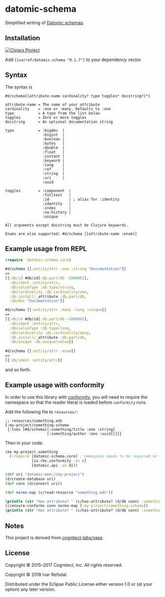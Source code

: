 # datomic-schema

Simplified writing of [Datomic schemas](https://docs.datomic.com/on-prem/schema.html).

## Installation

[![Clojars Project](http://clojars.org/ivarref/datomic-schema/latest-version.svg)](http://clojars.org/ivarref/datomic-schema)

Add `[ivarref/datomic-schema "0.1.7"]` to your dependency vector.

## Syntax

The syntax is

```
#d/schema[[attribute-name cardinality? type toggles* docstring?]*]

attribute-name = The name of your attribute
cardinality    = :one or :many. Defaults to :one
type           = A type from the list below
toggles        = Zero or more toggles
docstring      = An optional documentation string

type           = :bigdec  |
                 :bigint  |
                 :boolean |
                 :bytes   |
                 :double  |
                 :float   |
                 :instant |
                 :keyword |
                 :long    |
                 :ref     |
                 :string  |
                 :uri     |
                 :uuid

toggles        = :component  |
                 :fulltext   |
                 :id         | ; alias for :identity
                 :identity   |
                 :index      |
                 :no-history |
                 :unique

All arguments except docstring must be Clojure keywords.

Enums are also supported: #d/schema [[attribute-name :enum]]
```

## Example usage from REPL

```clojure
(require 'datomic-schema.core)

#d/schema [[:entity/attr :one :string "Documentation"]]
=>
[{:db/id #db/id[:db.part/db -1000001],
  :db/ident :entity/attr,
  :db/valueType :db.type/string,
  :db/cardinality :db.cardinality/one,
  :db.install/_attribute :db.part/db,
  :db/doc "Documentation"}]

#d/schema [[:entity/attr :many :long :unique]]
=>
[{:db/id #db/id[:db.part/db -1000002],
  :db/ident :entity/attr,
  :db/valueType :db.type/long,
  :db/cardinality :db.cardinality/many,
  :db.install/_attribute :db.part/db,
  :db/unique :db.unique/value}]
  
#d/schema [[:entity/attr :enum]]
=>
[{:db/ident :entity/attr}]
```

and so forth.

## Example usage with conformity

In order to use this library with [conformity](https://github.com/rkneufeld/conformity),
you will need to require the namespace so that the reader literal is loaded before `conformity` runs.

Add the following file to `resources/`:

```
;; resources/something.edn
{:my-project/something-schema
 {:txes [#d/schema[[:something/title :one :string]
                   [:something/author :one :uuid]]]}}
```

Then in your code:

```clojure
(ns my-project.something
  (:require [datomic-schema.core] ; namespace needs to be required so that reader literal is loaded
            [io.rkn.conformity :as c]
            [datomic.api :as d]))

(def uri "datomic:mem://my-project")
(d/create-database uri)
(def conn (d/connect uri))

(def norms-map (c/read-resource "something.edn"))

(println (str "Has attribute? " (c/has-attribute? (d/db conn) :something/title)))
(c/ensure-conforms conn norms-map [:my-project/something-schema])
(println (str "Has attribute? " (c/has-attribute? (d/db conn) :something/title)))
```

## Notes

This project is derived from [cognitect-labs/vase](https://github.com/cognitect-labs/vase).

## License

Copyright © 2015-2017 Cognitect, Inc. All rights reserved.

Copyright © 2018 Ivar Refsdal.

Distributed under the Eclipse Public License either version 1.0 or (at
your option) any later version.
